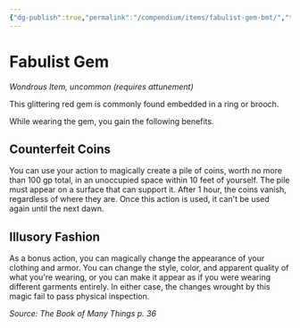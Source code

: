 ```yaml
---
{"dg-publish":true,"permalink":"/compendium/items/fabulist-gem-bmt/","tags":["compendium/src/5e/bmt","item/attunement/required","item/rarity/uncommon","item/wondrous"]}
---
```


# Fabulist Gem
*Wondrous Item, uncommon (requires attunement)*  


This glittering red gem is commonly found embedded in a ring or brooch.

While wearing the gem, you gain the following benefits.

## Counterfeit Coins

You can use your action to magically create a pile of coins, worth no more than 100 gp total, in an unoccupied space within 10 feet of yourself. The pile must appear on a surface that can support it. After 1 hour, the coins vanish, regardless of where they are. Once this action is used, it can't be used again until the next dawn.

## Illusory Fashion

As a bonus action, you can magically change the appearance of your clothing and armor. You can change the style, color, and apparent quality of what you're wearing, or you can make it appear as if you were wearing different garments entirely. In either case, the changes wrought by this magic fail to pass physical inspection.

*Source: The Book of Many Things p. 36*